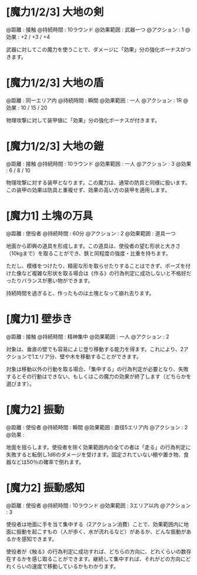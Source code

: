 # [魔力1/2/3] 大地の剣

@距離 : 接触	@持続時間 : 10ラウンド	@効果範囲 : 武器一つ	@アクション : 1	@効果 : +2 / +3 / +4

武器に対してこの魔力を使うことで、ダメージに「効果」分の強化ボーナスがつきます。


# [魔力1/2/3] 大地の盾

@距離 : 同一エリア内	@持続時間 : 瞬間	@効果範囲 : 一人	@アクション : 1R	@効果 : 10 / 15 / 20

物理攻撃に対して装甲値に「効果」分の強化ボーナスが付きます。

# [魔力1/2/3] 大地の鎧

@距離 : 接触	@持続時間 : 10ラウンド	@効果範囲 : 一人	@アクション : 3	@効果 : 6 / 8 / 10

物理攻撃に対する装甲となります。この魔力は、通常の防具と同様に扱います。この装甲の効果は防具と重複せず、効果の高い方の装甲を適用します。


# [魔力1] 土塊の万具

@距離 : 使役者	@持続時間 : 60分	@アクション : 2	@効果範囲 : 道具一つ

地面から即興の道具を形成します。この道具は、使役者の望む形状と大きさ（10kgまで）を取ることができ、鉄と同程度の強度・比重を持ちます。

ただし、模様をつけたり、精密な形を取らせたりすることはできず、ポーズを付けた像など複雑な形状を取る場合は《作る》の行為判定に成功しないと不格好だったりバランスが悪い物ができます。

持続時間を過ぎると、作ったものは土塊となって崩れ去ります。


# [魔力1] 壁歩き

@距離 : 接触	@持続時間 : 精神集中	@効果範囲 : 一人	@アクション : 2

対象は、垂直の壁でも容易によじ登り移動する能力を得ます。これにより、2アクションで1エリア分、壁や木を移動することができます。

対象は移動以外の行動を取る場合、「集中する」の行為判定が必要となり、失敗するとその行動はできない、もしくはこの魔力の効果が終了します（どちらかを選びます）。


# [魔力2] 振動

@距離 : 使役者	@持続時間 : 瞬間	@効果範囲 : 直径5エリア内	@アクション : 2	@効果 :

地面を揺らします。使役者を除く効果範囲内の全ての者は「走る」の行為判定に失敗すると転倒し1d6のダメージを受けます。固定されていない棚や置き物、食器などは50％の確率で倒れます。

# [魔力2] 振動感知

@距離 : 使役者	@持続時間 : 10ラウンド	@効果範囲 : 3エリア以内	@アクション : 3

使役者は地面に手を当て集中する（2アクション消費）ことで、効果範囲内に地面に振動を起こすもの（人が歩く、水が流れるなど）があるか、どんな振動があるかを感知できます。

使役者が《触る》の行為判定に成功すれば、どちらの方向に、どれくらいの数存在するかを感じ取ることができます。継続して集中すれば、それがどの方向にどれくらいの速度で移動しているかもわかります。
